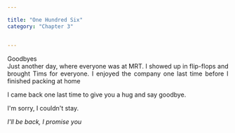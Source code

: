 ```yaml
---

title: "One Hundred Six"
category: "Chapter 3"


---
```

<style>
body {
text-align: justify}
</style>

Goodbyes
<br>
Just another day, where everyone was at MRT. I showed up in flip-flops and brought Tims for everyone. I enjoyed the company one last time before I finished packing at home

I came back one last time to give you a hug and say goodbye. 

I'm sorry, I couldn't stay.

*I'll be back, I promise you*